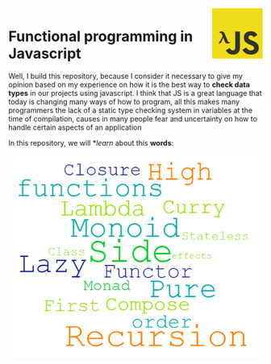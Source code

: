<img src="https://github.com/damiancipolat/Functional_programming_in_JS/blob/master/doc/fp.png?raw=true" width="100px" align="right" />

# Functional programming in Javascript
Well, I build this repository, because I consider it necessary to give my opinion based on my experience on how it is the best way to **check data types** in our projects using javascript. I think that JS is a great language that today is changing many ways of how to program, all this makes many programmers the lack of a static type checking system in variables at the time of compilation, causes in many people fear and uncertainty on how to handle certain aspects of an application

In this repository, we will **learn* about this **words**:

<img src="https://github.com/damiancipolat/Functional_programming_in_JS/blob/master/doc/cloud_2.png?raw=true" width="800px" align="center" />
